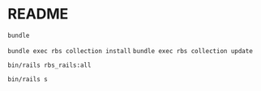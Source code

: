# README

`bundle`

`bundle exec rbs collection install`
`bundle exec rbs collection update`

`bin/rails rbs_rails:all`

`bin/rails s`
